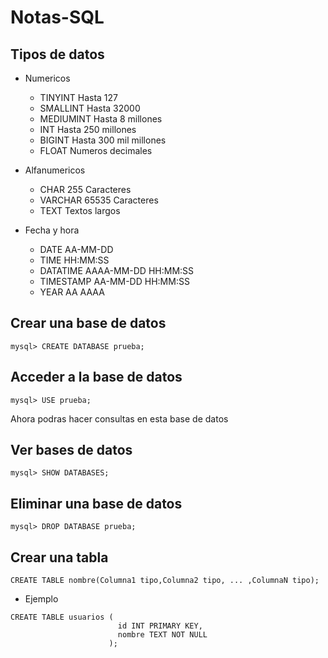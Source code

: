 # Notas-SQL

## Tipos de datos
- Numericos
  - TINYINT
    Hasta 127
  - SMALLINT
    Hasta 32000
  - MEDIUMINT
    Hasta 8 millones
  - INT
    Hasta 250 millones
  - BIGINT
    Hasta 300 mil millones
  - FLOAT
    Numeros decimales
    
- Alfanumericos
  - CHAR
    255 Caracteres
  - VARCHAR
    65535 Caracteres
  - TEXT
    Textos largos
    
- Fecha y hora
  - DATE
    AA-MM-DD
  - TIME
    HH:MM:SS
  - DATATIME
    AAAA-MM-DD HH:MM:SS
  - TIMESTAMP
    AA-MM-DD HH:MM:SS
  - YEAR
    AA AAAA
## Crear una base de datos
  ```
  mysql> CREATE DATABASE prueba;
  ```
## Acceder a la base de datos
  ```
  mysql> USE prueba;
  ```
  Ahora podras hacer consultas en esta base de datos
  
## Ver bases de datos
  ```
  mysql> SHOW DATABASES;
  ```

## Eliminar una base de datos
  ```
  mysql> DROP DATABASE prueba;
  ```

## Crear una tabla
  ```
  CREATE TABLE nombre(Columna1 tipo,Columna2 tipo, ... ,ColumnaN tipo);
  ```
  - Ejemplo
  ```
  CREATE TABLE usuarios (
                          id INT PRIMARY KEY,
                          nombre TEXT NOT NULL
                        );
  ```
    
